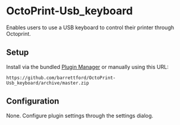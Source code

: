 # OctoPrint-Usb_keyboard

Enables users to use a USB keyboard to control their printer through Octoprint.

## Setup

Install via the bundled [Plugin Manager](https://docs.octoprint.org/en/master/bundledplugins/pluginmanager.html)
or manually using this URL:

    https://github.com/barrettford/OctoPrint-Usb_keyboard/archive/master.zip


## Configuration

None. Configure plugin settings through the settings dialog.
